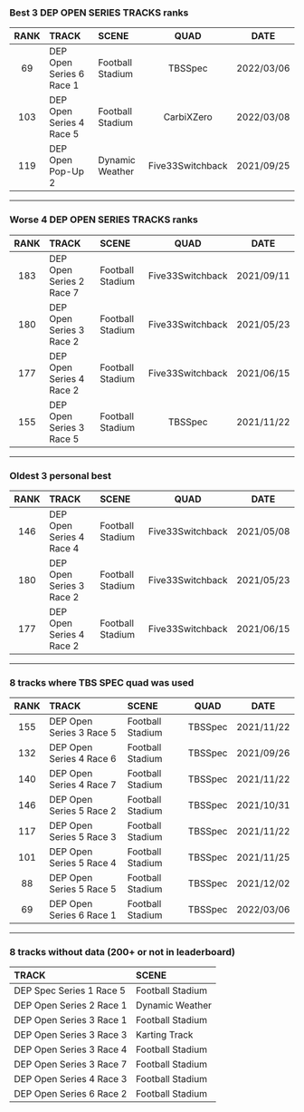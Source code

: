 ### Best 3 DEP OPEN SERIES TRACKS ranks
|RANK|TRACK|SCENE|QUAD|DATE|
|:---:|:---|:---|:---:|:---:|
|69|DEP Open Series 6 Race 1|Football Stadium|TBSSpec|2022/03/06|
|103|DEP Open Series 4 Race 5|Football Stadium|CarbiXZero|2022/03/08|
|119|DEP Open Pop-Up 2|Dynamic Weather|Five33Switchback|2021/09/25|
---
### Worse 4 DEP OPEN SERIES TRACKS ranks
|RANK|TRACK|SCENE|QUAD|DATE|
|:---:|:---|:---|:---:|:---:|
|183|DEP Open Series 2 Race 7|Football Stadium|Five33Switchback|2021/09/11|
|180|DEP Open Series 3 Race 2|Football Stadium|Five33Switchback|2021/05/23|
|177|DEP Open Series 4 Race 2|Football Stadium|Five33Switchback|2021/06/15|
|155|DEP Open Series 3 Race 5|Football Stadium|TBSSpec|2021/11/22|
---
### Oldest 3 personal best
|RANK|TRACK|SCENE|QUAD|DATE|
|:---:|:---|:---|:---:|:---:|
|146|DEP Open Series 4 Race 4|Football Stadium|Five33Switchback|2021/05/08|
|180|DEP Open Series 3 Race 2|Football Stadium|Five33Switchback|2021/05/23|
|177|DEP Open Series 4 Race 2|Football Stadium|Five33Switchback|2021/06/15|
---
### 8 tracks where TBS SPEC quad was used
|RANK|TRACK|SCENE|QUAD|DATE|
|:---:|:---|:---|:---:|:---:|
|155|DEP Open Series 3 Race 5|Football Stadium|TBSSpec|2021/11/22|
|132|DEP Open Series 4 Race 6|Football Stadium|TBSSpec|2021/09/26|
|140|DEP Open Series 4 Race 7|Football Stadium|TBSSpec|2021/11/22|
|146|DEP Open Series 5 Race 2|Football Stadium|TBSSpec|2021/10/31|
|117|DEP Open Series 5 Race 3|Football Stadium|TBSSpec|2021/11/22|
|101|DEP Open Series 5 Race 4|Football Stadium|TBSSpec|2021/11/25|
|88|DEP Open Series 5 Race 5|Football Stadium|TBSSpec|2021/12/02|
|69|DEP Open Series 6 Race 1|Football Stadium|TBSSpec|2022/03/06|
---
### 8 tracks without data (200+ or not in leaderboard)
|TRACK|SCENE|
|:---|:---|
|DEP Spec Series 1 Race 5|Football Stadium|
|DEP Open Series 2 Race 1|Dynamic Weather|
|DEP Open Series 3 Race 1|Football Stadium|
|DEP Open Series 3 Race 3|Karting Track|
|DEP Open Series 3 Race 4|Football Stadium|
|DEP Open Series 3 Race 7|Football Stadium|
|DEP Open Series 4 Race 3|Football Stadium|
|DEP Open Series 6 Race 2|Football Stadium|
